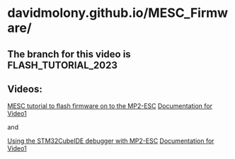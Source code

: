 # davidmolony.github.io/MESC_Firmware/
## The branch for this video is FLASH_TUTORIAL_2023

## Videos:

[MESC tutorial to flash firmware on to the MP2-ESC](https://www.youtube.com/watch?v=nHqouHzY8-Y)
[Documentation for Video1](MESC_TUTORIAL_VIDEO1.md)

and

[Using the STM32CubeIDE debugger with MP2-ESC](https://www.youtube.com/watch?v=OsqP2L_DqyM)
[Documentation for Video1](MESC_TUTORIAL_VIDEO2.md)

